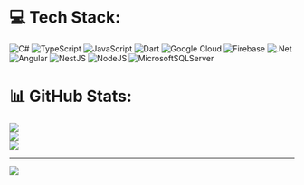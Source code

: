 # 💻 Tech Stack:

![C#](https://img.shields.io/badge/c%23-%23239120.svg?style=for-the-badge&logo=c-sharp&logoColor=white) ![TypeScript](https://img.shields.io/badge/typescript-%23007ACC.svg?style=for-the-badge&logo=typescript&logoColor=white) ![JavaScript](https://img.shields.io/badge/javascript-%23323330.svg?style=for-the-badge&logo=javascript&logoColor=%23F7DF1E) ![Dart](https://img.shields.io/badge/dart-%230175C2.svg?style=for-the-badge&logo=dart&logoColor=white) ![Google Cloud](https://img.shields.io/badge/Google%20Cloud-%234285F4.svg?style=for-the-badge&logo=google-cloud&logoColor=white) ![Firebase](https://img.shields.io/badge/firebase-%23039BE5.svg?style=for-the-badge&logo=firebase) ![.Net](https://img.shields.io/badge/.NET-5C2D91?style=for-the-badge&logo=.net&logoColor=white) ![Angular](https://img.shields.io/badge/angular-%23DD0031.svg?style=for-the-badge&logo=angular&logoColor=white) ![NestJS](https://img.shields.io/badge/nestjs-%23E0234E.svg?style=for-the-badge&logo=nestjs&logoColor=white) ![NodeJS](https://img.shields.io/badge/node.js-6DA55F?style=for-the-badge&logo=node.js&logoColor=white) ![MicrosoftSQLServer](https://img.shields.io/badge/Microsoft%20SQL%20Sever-CC2927?style=for-the-badge&logo=microsoft%20sql%20server&logoColor=white)

# 📊 GitHub Stats:

![](https://github-readme-stats.vercel.app/api?username=cesarchaveznava&theme=dark&hide_border=false&include_all_commits=false&count_private=false)<br/>
![](https://github-readme-streak-stats.herokuapp.com/?user=cesarchaveznava&theme=dark&hide_border=false)<br/>
![](https://github-readme-stats.vercel.app/api/top-langs/?username=cesarchaveznava&theme=dark&hide_border=false&include_all_commits=false&count_private=false&layout=compact)

---

[![](https://visitcount.itsvg.in/api?id=cesarchaveznava&icon=0&color=0)](https://visitcount.itsvg.in)

<!-- Proudly created with GPRM ( https://gprm.itsvg.in ) -->
